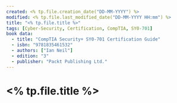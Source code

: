 ```yaml
---
created: <% tp.file.creation_date("DD-MM-YYYY") %>
modified: <% tp.file.last_modified_date("DD-MM-YYYY HH:mm") %>
title: "<% tp.file.title %>"
tags: [Cyber-Security, Certification, CompTIA, SY0-701]
book data:
  - title: "CompTIA Security+ SY0-701 Certification Guide"
  - isbn: "9781835461532"
  - authors: ["Ian Neil"]
  - edition: "3"
  - publisher: "Packt Publishing Ltd."
---
```


# <% tp.file.title %>
